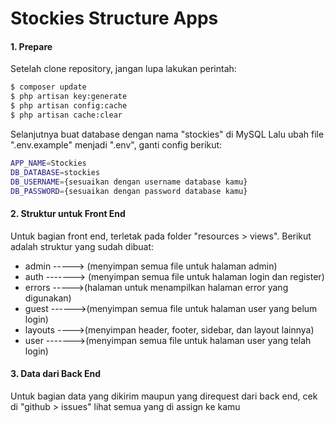 # Stockies Structure Apps

#### 1. Prepare

Setelah clone repository, jangan lupa lakukan perintah:
```sh
$ composer update
$ php artisan key:generate
$ php artisan config:cache
$ php artisan cache:clear
```
Selanjutnya buat database dengan nama "stockies" di MySQL
Lalu ubah file ".env.example" menjadi ".env", ganti config berikut:
```sh
APP_NAME=Stockies
DB_DATABASE=stockies
DB_USERNAME={sesuaikan dengan username database kamu}
DB_PASSWORD={sesuaikan dengan password database kamu}
```

#### 2. Struktur untuk Front End

Untuk bagian front end, terletak pada folder "resources > views". Berikut adalah struktur yang sudah dibuat:
  - admin -----> (menyimpan semua file untuk halaman admin)
  - auth -------> (menyimpan semua file untuk halaman login dan register)
  - errors ----->(halaman untuk menampilkan halaman error yang digunakan)
  - guest ------>(menyimpan semua file untuk halaman user yang belum login)
  - layouts ---->(menyimpan header, footer, sidebar, dan layout lainnya)
  - user ------->(menyimpan semua file untuk halaman user yang telah login)

#### 3. Data dari Back End

Untuk bagian data yang dikirim maupun yang direquest dari back end, cek di "github > issues" lihat semua yang di assign ke kamu
